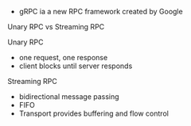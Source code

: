 * gRPC ia a new RPC framework created by Google

Unary RPC vs Streaming RPC 

Unary RPC
- one request, one response
- client blocks until server responds

Streaming RPC
- bidirectional message passing
- FIFO
- Transport provides buffering and flow control


